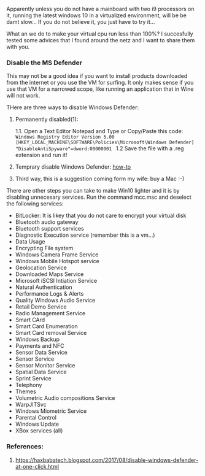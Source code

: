 Apparently unless you do not have a mainboard with two i9 processors on it, running the latest windows 10 in a virtualized environment, will be be damt slow...
If you do not believe it, you just have to try it...

What an we do to make your virtual cpu run less than 100%? I succesfully tested some advices that I found around the netz and I want to share them with you.

### Disable the MS Defender
This may not be a good idea if you want to install products downloaded from the internet or you use the VM for surfing. It only makes sense if you use that VM for a narrowed scope, like running an application that in Wine will not work.

THere are three ways to disable Windows Defender:

1. Permanently disabled(1):

	1.1. Open a Text Editor Notepad and Type or Copy/Paste this code:
	`Windows Registry Editor Version 5.00
[HKEY_LOCAL_MACHINE\SOFTWARE\Policies\Microsoft\Windows Defender]
"DisableAntiSpyware"=dword:00000001
   `
	1.2 Save the file with a .reg extension and run it!

2. Temprary disable Windows Defender: [how-to](https://learn.g2.com/how-to-turn-off-windows-defender)

3. Third way, this is a suggestion coming form my wife: buy a Mac :-)

There are other steps you can take to make Win10 lighter and it is by disabling unnecesary services.
Run the command mcc.msc and deselect the following services:

* BitLocker: It is likey that you do not care to encrypt your virtual disk
* Bluetooth audio gateway
* Bluetooth support services
* Diagnostic Execution service (remember this is a vm...)
* Data Usage
* Encrypting File system
* Windows Camera Frame Service
* Windows Mobile Hotspot service
* Geolocation Service
* Downloaded Maps Service
* Microsoft iSCSI Intiation Service
* Natural Authentication
* Performance Logs & Alerts
* Quality Windows Audio Service
* Retail Demo Service
* Radio Management Service
* Smart CArd
* Smart Card Enumeration
* Smart Card removal Service
* Windows Backup
* Payments and NFC
* Sensor Data Service
* Sensor Service
* Sensor Monitor Service
* Spatial Data Service
* Sprint Service
* Telephony
* Themes
* Volumetric Audio compositions Service
* WarpJITSvc
* Windows Miometric Service
* Parental Control
* Windows Update
* XBox services (all)


### References:
1. https://haxbabatech.blogspot.com/2017/08/disable-windows-defender-at-one-click.html